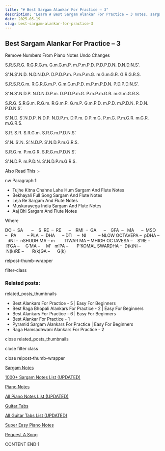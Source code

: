 ```yaml
---
title: "# Best Sargam Alankar For Practice – 3"
description: "Learn # Best Sargam Alankar For Practice – 3 notes, sargam, harmonium notations and flute notes. Easy step-by-step tutorial for beginners."
date: 2025-05-19
slug: best-sargam-alankar-for-practice-3
---
```


## Best Sargam Alankar For Practice – 3

Remove Numbers From Piano Notes
Undo Changes



S.R.S.R.G. R.G.R.G.m. G.m.G.m.P. m.P.m.P.D. P.D.P.D.N. D.N.D.N.S’.

S’.N.S’.N.D. N.D.N.D.P. D.P.D.P.m. P.m.P.m.G. m.G.m.G.R. G.R.G.R.S.



S.R.S.R.G.m. R.G.R.G.m.P. G.m.G.m.P.D. m.P.m.P.D.N. P.D.P.D.N.S’.

S’.N.S’.N.D.P. N.D.N.D.P.m. D.P.D.P.m.G. P.m.P.m.G.R. m.G.m.G.R.S.



S.R.G. S.R.G.m. R.G.m. R.G.m.P. G.m.P. G.m.P.D. m.P.D. m.P.D.N. P.D.N. P.D.N.S’.

S’.N.D. S’.N.D.P. N.D.P. N.D.P.m. D.P.m. D.P.m.G. P.m.G. P.m.G.R. m.G.R. m.G.R.S.



S.R. S.R. S.R.G.m. S.R.G.m.P.D.N.S’.

S’.N. S’.N. S’.N.D.P. S’.N.D.P.m.G.R.S.



S.R.G.m. P.m.G.R. S.R.G.m.P.D.N.S’.

S’.N.D.P. m.P.D.N. S’.N.D.P.m.G.R.S.





Also Read This :-

nw Paragraph 1



* Tujhe Kitna Chahne Lahe Hum Sargam And Flute Notes
* Bekhayali Full Song Sargam And Flute Notes
* Leja Re Sargam And Flute Notes
* Muskurayega India Sargam And Flute Notes
* Aaj Bhi Sargam And Flute Notes

Where



DO –  SA       –    S  RE  –  RE      –    RMI  –  GA      –    GFA  –   MA      –  MSO  –   PA         – PLA  –  DHA      – DTI    –  NI          – NLOW OCTAVEPA –  pDHA –  dNI –  nSHUDH MA – m        TIWAR MA – MHIGH OCTAVESA –    S’RE –     R’GA –     G’MA –     M’   m’PA –       P’KOMAL SWARDHA –  D(k)NI –       N(k)RE –       R(k)GA –      G(k)



relpost-thumb-wrapper

filter-class

### Related posts:

related_posts_thumbnails

* Best Alankars For Practice - 5 | Easy For Beginners
* Best Raga Bhopali Alankars For Practice - 2 | Easy For Beginners
* Best Alankars For Practice - 6 | Easy For Beginners
* Best Alankar For Practice - 1
* Pyramid Sargam Alankars For Practice | Easy For Beginners
* Raga Hamsadhwani Alankars For Practice - 2

close related_posts_thumbnails

close filter class

close relpost-thumb-wrapper

[Sargam Notes](https://www.notationsworld.com/sargam-notes.html)

[1000+ Sargam Notes List (UPDATED)](https://www.notationsworld.com/all-songs-list-sargam-notes.html)

[Piano Notes](https://www.notationsworld.com/piano-notes.html)

[All Piano Notes List (UPDATED)](https://www.notationsworld.com/all-songs-list-piano-notes.html)

[Guitar Tabs](https://www.notationsworld.com/guitar-tabs.html)

[All Guitar Tabs List (UPDATED)](https://www.notationsworld.com/all-songs-list-guitar-tabs.html)

[Super Easy Piano Notes](https://studywall.in/)

[Request A Song](https://www.notationsworld.com/request-a-song.html)

CONTENT END 1

